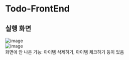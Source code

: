 # Todo-FrontEnd

## 실행 화면
![image](https://user-images.githubusercontent.com/90879448/193462072-5eb016b9-3ab9-463b-928d-cd305971e75f.png)
<br/>
![image](https://user-images.githubusercontent.com/90879448/193462121-9236e98a-d618-4897-ad08-5e2b300f1a92.png)
<br/>
화면에 안 나온 기능: 아이템 삭제하기, 아이템 체크하기 등이 있음
